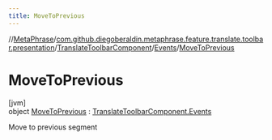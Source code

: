 ```yaml
---
title: MoveToPrevious
---
```

//[MetaPhrase](../../../../../index.html)/[com.github.diegoberaldin.metaphrase.feature.translate.toolbar.presentation](../../../index.html)/[TranslateToolbarComponent](../../index.html)/[Events](../index.html)/[MoveToPrevious](index.html)



# MoveToPrevious



[jvm]\
object [MoveToPrevious](index.html) : [TranslateToolbarComponent.Events](../index.html)

Move to previous segment


